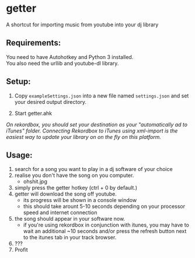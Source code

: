# getter
A shortcut for importing music from youtube into your dj library
## Requirements:
You need to have Autohotkey and Python 3 installed.  
You also need the urllib and youtube-dl library.
## Setup:
1. Copy `exampleSettings.json` into a new file named `settings.json` and set your desired output directory.

2. Start getter.ahk

_On rekordbox, you should set your destination as your "automatically ad to iTunes" folder. Connecting Rekordbox to iTunes using xml-import is the easiest way to update your library on on the fly on this platform._
## Usage:
1. search for a song you want to play in a dj software of your choice
2. realise you don't have the song on you computer.
    - ohshit.jpg
3. simply press the getter hotkey (ctrl + 0 by default.)
4. getter will download the song off youtube.
    - its progress will be shown in a console window
    - this should take arount 5-10 seconds depending on your processor speed and internet connection
5. the song should appear in your software now.
    - if you're using rekordbox in conjunction with itunes, you may have to wait an additional ~10 seconds and/or press the refresh button next to the itunes tab in your track browser.
6. ???
7. Profit
